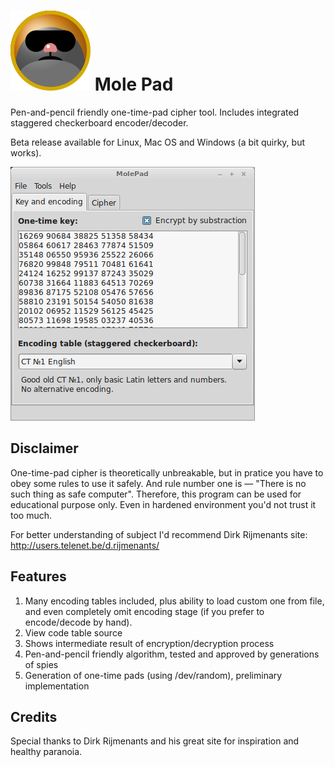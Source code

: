 ![Screenshot](icon/mole128.png)
Mole Pad
========

Pen-and-pencil friendly one-time-pad cipher tool. Includes integrated staggered checkerboard encoder/decoder. 

Beta release available for Linux, Mac OS and Windows (a bit quirky, but works).

![Screenshot](media/molepad_alpha_screen.png)

Disclaimer
----------

One-time-pad cipher is theoretically unbreakable, but in pratice you have to obey some rules to use it safely. And rule number one is — "There is no such thing as safe computer". Therefore, this program can be used for educational purpose only. Even in hardened environment you'd not trust it too much. 

For better understanding of subject I'd recommend Dirk Rijmenants site: http://users.telenet.be/d.rijmenants/

Features
--------

1. Many encoding tables included, plus ability to load custom one from file, and even completely omit encoding stage (if you prefer to encode/decode by hand).
1. View code table source 
2. Shows intermediate result of encryption/decryption process
3. Pen-and-pencil friendly algorithm, tested and approved by generations of spies
4. Generation of one-time pads (using /dev/random), preliminary implementation

Credits
-------

Special thanks to Dirk Rijmenants and his great site for inspiration and healthy paranoia.


